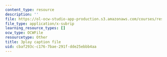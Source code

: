 ```yaml
---
content_type: resource
description: ''
file: https://ol-ocw-studio-app-production.s3.amazonaws.com/courses/res-18-009-learn-differential-equations-up-close-with-gilbert-strang-and-cleve-moler-fall-2015/cbaf293cc1767bae291fdde25ebbb4aa_i8rnEl8O-r0.srt
file_type: application/x-subrip
learning_resource_types: []
ocw_type: OCWFile
resourcetype: Other
title: 3play caption file
uid: cbaf293c-c176-7bae-291f-dde25ebbb4aa
---
```

